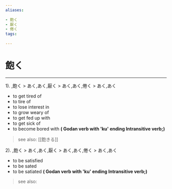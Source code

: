```yaml
---
aliases:
    
- 飽く
- 厭く
- 倦く
tags:
    
---
```


# 飽く
---
1).
,飽く > あく,あく,厭く > あく,あく,倦く > あく,あく

- to get tired of
- to tire of
- to lose interest in
- to grow weary of
- to get fed up with
- to get sick of
- to become bored with
**( Godan verb with 'ku' ending Intransitive verb;)**
> see also:  [[飽きる]]
            
2).
,飽く > あく,あく,厭く > あく,あく,倦く > あく,あく

- to be satisfied
- to be sated
- to be satiated
**( Godan verb with 'ku' ending Intransitive verb;)**
> see also: 
            